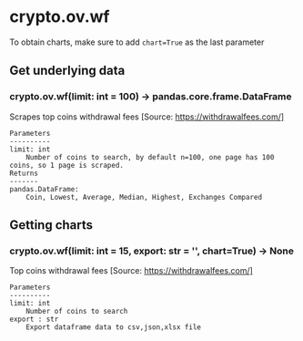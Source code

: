 # crypto.ov.wf

To obtain charts, make sure to add `chart=True` as the last parameter

## Get underlying data 
### crypto.ov.wf(limit: int = 100) -> pandas.core.frame.DataFrame

Scrapes top coins withdrawal fees
    [Source: https://withdrawalfees.com/]

    Parameters
    ----------
    limit: int
        Number of coins to search, by default n=100, one page has 100 coins, so 1 page is scraped.
    Returns
    -------
    pandas.DataFrame:
        Coin, Lowest, Average, Median, Highest, Exchanges Compared

## Getting charts 
### crypto.ov.wf(limit: int = 15, export: str = '', chart=True) -> None

Top coins withdrawal fees
    [Source: https://withdrawalfees.com/]

    Parameters
    ----------
    limit: int
        Number of coins to search
    export : str
        Export dataframe data to csv,json,xlsx file
